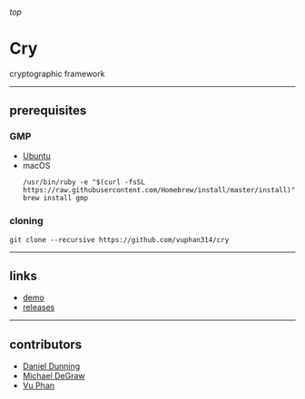 <h6>top</h6>

# Cry
cryptographic framework

------------------------------------------------------------
## prerequisites

### GMP
- [Ubuntu][gmp]
- macOS
  ```
  /usr/bin/ruby -e "$(curl -fsSL https://raw.githubusercontent.com/Homebrew/install/master/install)"
  brew install gmp
  ```

### cloning
`git clone --recursive https://github.com/vuphan314/cry`

------------------------------------------------------------
## links
- [demo][demo]
- [releases][releases]

------------------------------------------------------------
## contributors
- [Daniel Dunning][dd]
- [Michael DeGraw][md]
- [Vu Phan][vp]

<!--------------------------------------------------------->

[gmp]:https://gmplib.org/manual/Installing-GMP.html

[demo]:https://github.com/vuphan314/cry/tree/master/demo#top
[releases]:https://github.com/vuphan314/cry/releases

[dd]:https://github.com/dannydthesloth
[md]:https://github.com/electr0sheep
[vp]:https://github.com/vuphan314
